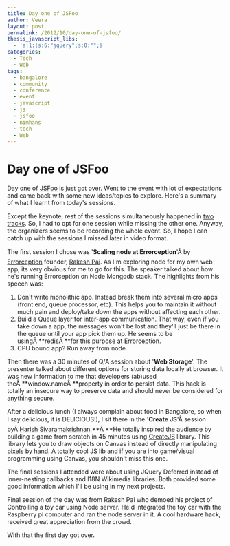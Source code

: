 ```yaml
---
title: Day one of JSFoo
author: Veera
layout: post
permalink: /2012/10/day-one-of-jsfoo/
thesis_javascript_libs:
  - 'a:1:{s:6:"jquery";s:0:"";}'
categories:
  - Tech
  - Web
tags:
  - bangalore
  - community
  - conference
  - event
  - javascript
  - js
  - jsfoo
  - nimhans
  - tech
  - Web
---
```

# Day one of JSFoo

Day one of [JSFoo][1] is just got over. Went to the event with lot of expectations and came back with some new ideas/topics to explore. Here's a summary of what I learnt from today's sessions.

 [1]: http://jsfoo.in

Except the keynote, rest of the sessions simultaneously happened in [two tracks][2]. So, I had to opt for one session while missing the other one. Anyway, the organizers seems to be recording the whole event. So, I hope I can catch up with the sessions I missed later in video format.

 [2]: http://jsfoo.in/2012/#schedule

The first session I chose was '**Scaling node at Errorception**'Â by [Errorception][3] founder, [Rakesh Pai][4]. As I'm exploring node for my own web app, its very obvious for me to go for this. The speaker talked about how he's running Errorception on Node Mongodb stack. The highlights from his speech was:

 [3]: http://errorception.com/ "Errorception"
 [4]: http://blog.rakeshpai.me/ "Rakesh Pai"

1.  Don't write monolithic app. Instead break them into several micro apps (front end, queue processor, etc). This helps you to maintain it without much pain and deploy/take down the apps without affecting each other.
2.  Build a Queue layer for inter-app communication. That way, even if you take down a app, the messages won't be lost and they'll just be there in the queue until your app pick them up. He seems to be usingÂ **redisÂ **for this purpose at Errorception.
3.  CPU bound app? Run away from node.

Then there was a 30 minutes of Q/A session about '**Web Storage**'. The presenter talked about different options for storing data locally at browser. It was new information to me that developers (ab)used theÂ **window.nameÂ **property in order to persist data. This hack is totally an insecure way to preserve data and should never be considered for anything secure.

After a delicious lunch (I always complain about food in Bangalore, so when I say delicious, it is DELICIOUS!), I sit there in the '**Create JS**'Â session byÂ [Harish Sivaramakrishnan][5].**Â **He totally inspired the audience by building a game from scratch in 45 minutes using [CreateJS][6] library. This library lets you to draw objects on Canvas instead of directly manipulating pixels by hand. A totally cool JS lib and if you are into game/visual programming using Canvas, you shouldn't miss this one.

 [5]: http://hsivaram.com/
 [6]: http://www.createjs.com/#!/CreateJS

The final sessions I attended were about using JQuery Deferred instead of inner-nesting callbacks and I18N Wikimedia libraries. Both provided some good information which I'll be using in my next projects.

Final session of the day was from Rakesh Pai who demoed his project of Controlling a toy car using Node server. He'd integrated the toy car with the Raspberry pi computer and ran the node server in it. A cool hardware hack, received great appreciation from the crowd.

With that the first day got over.